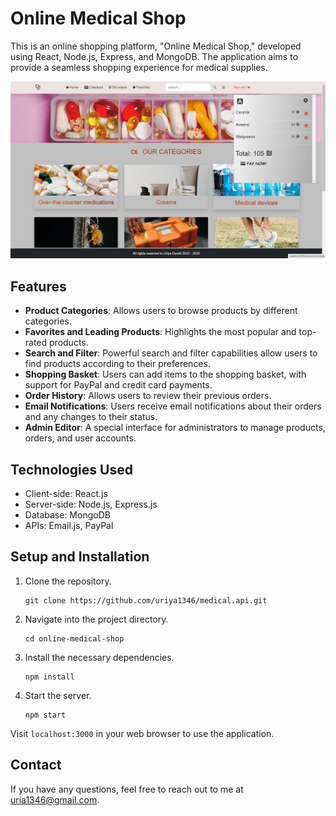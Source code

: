 # Online Medical Shop

This is an online shopping platform, "Online Medical Shop," developed using React, Node.js, Express, and MongoDB. The application aims to provide a seamless shopping experience for medical supplies.

![](https://github.com/uriya1346/Medical.Client/blob/main/medicalShop.png?raw=true)

## Features

- **Product Categories**: Allows users to browse products by different categories.
- **Favorites and Leading Products**: Highlights the most popular and top-rated products.
- **Search and Filter**: Powerful search and filter capabilities allow users to find products according to their preferences.
- **Shopping Basket**: Users can add items to the shopping basket, with support for PayPal and credit card payments.
- **Order History**: Allows users to review their previous orders.
- **Email Notifications**: Users receive email notifications about their orders and any changes to their status.
- **Admin Editor**: A special interface for administrators to manage products, orders, and user accounts.

## Technologies Used

- Client-side: React.js
- Server-side: Node.js, Express.js
- Database: MongoDB
- APIs: Email.js, PayPal

## Setup and Installation

1. Clone the repository.
    ```shell
    git clone https://github.com/uriya1346/medical.api.git
    ```
2. Navigate into the project directory.
    ```shell
    cd online-medical-shop
    ```
3. Install the necessary dependencies.
    ```shell
    npm install
    ```
4. Start the server.
    ```shell
    npm start
    ```
Visit `localhost:3000` in your web browser to use the application.

## Contact

If you have any questions, feel free to reach out to me at uria1346@gmail.com.

